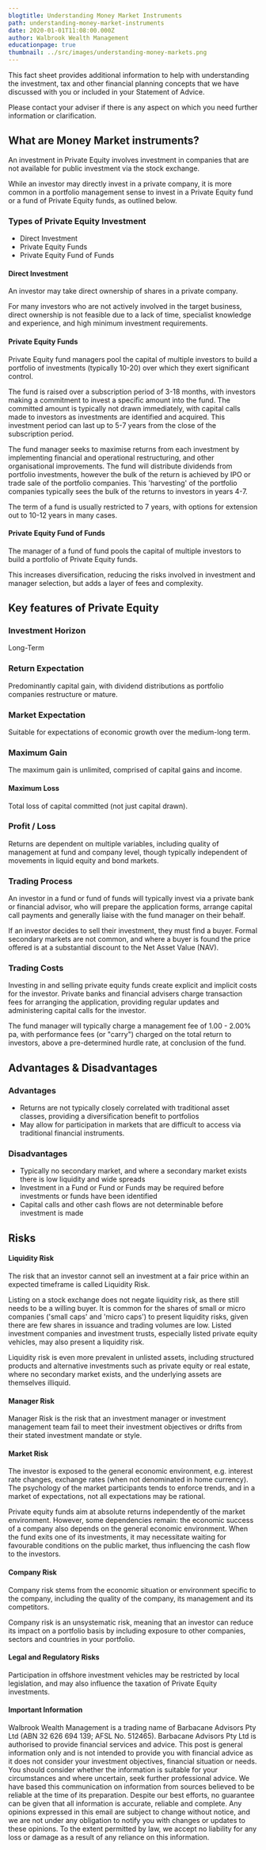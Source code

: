 ```yaml
---
blogtitle: Understanding Money Market Instruments
path: understanding-money-market-instruments
date: 2020-01-01T11:08:00.000Z
author: Walbrook Wealth Management
educationpage: true
thumbnail: ../src/images/understanding-money-markets.png
---
```

This fact sheet provides additional information to help with understanding the investment, tax and other financial planning concepts that we have discussed with you or included in your Statement of Advice.

Please contact your adviser if there is any aspect on which you need further information or clarification.

## What are Money Market instruments?

An investment in Private Equity involves investment in companies that are not available for public investment via the stock exchange. 

While an investor may directly invest in a private company, it is more common in a portfolio management sense to invest in a Private Equity fund or a fund of Private Equity funds, as outlined below.

### Types of Private Equity Investment

* Direct Investment
* Private Equity Funds
* Private Equity Fund of Funds

#### Direct Investment

An investor may take direct ownership of shares in a private company.

For many investors who are not actively involved in the target business, direct ownership is not feasible due to a lack of time, specialist knowledge and experience, and high minimum investment requirements.

#### Private Equity Funds

Private Equity fund managers pool the capital of multiple investors to build a portfolio of investments (typically 10-20) over which they exert significant control.   

The fund is raised over a subscription period of 3-18 months, with investors making a commitment to invest a specific amount into the fund.  The committed amount is typically not drawn immediately, with capital calls made to investors as investments are identified and acquired.  This investment period can last up to 5-7 years from the close of the subscription period.

The fund manager seeks to maximise returns from each investment by implementing financial and operational restructuring, and other organisational improvements.  The fund will distribute dividends from portfolio investments, however the bulk of the return is achieved by IPO or trade sale of the portfolio companies.   This 'harvesting' of the portfolio companies typically sees the bulk of the returns to investors in years 4-7.

The term of a fund is usually restricted to 7 years, with options for extension out to 10-12 years in many cases.

#### Private Equity Fund of Funds

The manager of a fund of fund pools the capital of multiple investors to build a portfolio of Private Equity funds.  

This increases diversification, reducing the risks involved in investment and manager selection, but adds a layer of fees and complexity.

## Key features of Private Equity

### Investment Horizon

Long-Term

### Return Expectation

Predominantly capital gain, with dividend distributions as portfolio companies restructure or mature.

### Market Expectation

Suitable for expectations of economic growth over the medium-long term.

### Maximum Gain

The maximum gain is unlimited, comprised of capital gains and income.

#### Maximum Loss

Total loss of capital committed (not just capital drawn).

### Profit / Loss

Returns are dependent on multiple variables, including quality of management at fund and company level, though typically independent of movements in liquid equity and bond markets.

### Trading Process

An investor in a fund or fund of funds will typically invest via a private bank or financial advisor, who will prepare the application forms, arrange capital call payments and generally liaise with the fund manager on their behalf. 

If an investor decides to sell their investment, they must find a buyer.  Formal secondary markets are not common, and where a buyer is found the price offered is at a substantial discount to the Net Asset Value (NAV).

### Trading Costs

Investing in and selling private equity funds create explicit and implicit costs for the investor. Private banks and financial advisers charge transaction fees for arranging the application, providing regular updates and administering capital calls for the investor. 

The fund manager will typically charge a management fee of 1.00 - 2.00% pa, with performance fees (or "carry") charged on the total return to investors, above a pre-determined hurdle rate, at conclusion of the fund.

## Advantages & Disadvantages

### Advantages

* Returns are not typically closely correlated with traditional asset classes, providing a diversification benefit to portfolios
* May allow for participation in markets that are difficult to access via traditional financial instruments.

### Disadvantages

* Typically no secondary market, and where a secondary market exists there is low liquidity and wide spreads
* Investment in a Fund or Fund or Funds may be required before investments or funds have been identified
* Capital calls and other cash flows are not determinable before investment is made

## Risks

#### Liquidity Risk

The risk that an investor cannot sell an investment at a fair price within an expected timeframe is called Liquidity Risk.

Listing on a stock exchange does not negate liquidity risk, as there still needs to be a willing buyer. It is common for the shares of small or micro companies ('small caps' and 'micro caps') to present liquidity risks, given there are few shares in issuance and trading volumes are low. Listed investment companies and investment trusts, especially listed private equity vehicles, may also present a liquidity risk.

Liquidity risk is even more prevalent in unlisted assets, including structured products and alternative investments such as private equity or real estate, where no secondary market exists, and the underlying assets are themselves illiquid.

#### Manager Risk

Manager Risk is the risk that an investment manager or investment management team fail to meet their investment objectives or drifts from their stated investment mandate or style.

#### **Market Risk**

The investor is exposed to the general economic environment, e.g. interest rate changes, exchange rates (when not denominated in home currency). The psychology of the market participants tends to enforce trends, and in a market of expectations, not all expectations may be rational.

Private equity funds aim at absolute returns independently of the market environment.  However, some dependencies remain: the economic success of a company also depends on the general economic environment. When the fund exits one of its investments, it may necessitate waiting for favourable conditions on the public market, thus influencing the cash flow to the investors.

#### **Company Risk**

Company risk stems from the economic situation or environment specific to the company, including the quality of the company, its management and its competitors.

Company risk is an unsystematic risk, meaning that an investor can reduce its impact on a portfolio basis by including exposure to other companies, sectors and countries in your portfolio.

#### Legal and Regulatory Risks

Participation in offshore investment vehicles may be restricted by local legislation, and may also influence the taxation of Private Equity investments.

#### Important Information

Walbrook Wealth Management is a trading name of Barbacane Advisors Pty Ltd (ABN 32 626 694 139; AFSL No. 512465). Barbacane Advisors Pty Ltd is authorised to provide financial services and advice. This post is general information only and is not intended to provide you with financial advice as it does not consider your investment objectives, financial situation or needs. You should consider whether the information is suitable for your circumstances and where uncertain, seek further professional advice. We have based this communication on information from sources believed to be reliable at the time of its preparation. Despite our best efforts, no guarantee can be given that all information is accurate, reliable and complete. Any opinions expressed in this email are subject to change without notice, and we are not under any obligation to notify you with changes or updates to these opinions. To the extent permitted by law, we accept no liability for any loss or damage as a result of any reliance on this information.